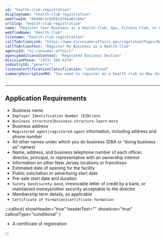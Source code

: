 ```yaml
---
id: "health-club-registration"
displayname: "health-club-registration"
webflowId: "660d6c3c02bbcb79ea0cc60a"
urlSlug: "health-club-registration"
name: "Register Your Business as a Health Club, Spa, Fitness Club, or Gym"
webflowName: "Health Club"
filename: "health-club-registration"
callToActionLink: "https://www.njconsumeraffairs.gov/regulated/Pages/Regulated-Business-Online-Registration.aspx"
callToActionText: "Register My Business as a Health Club"
agencyId: "nj-consumer-affairs"
agencyAdditionalContext: "Regulated Business Section"
divisionPhone: "(973) 504-6370"
industryId: "generic"
licenseCertificationClassification: "undefined"
summaryDescriptionMd: "You need to register as a health club in New Jersey if you have a health spa, fitness club, or gym."
---
```


---

## Application Requirements

- Business name
- `Employer Identification Number (EIN)|ein`
- `Business structure|business-structure-learn-more`
- Business address
- `Registered agent|registered-agent` information, including address and phone number
- All other names under which you do business (DBA or “doing business as” names)
- Name, address, and business telephone number of each officer, director, principal, or representative with an ownership interest
- Information on other New Jersey locations or franchises
- Estimated date of opening for the facility
- Public solicitation or advertising start date
- Pre-sale start date and duration
- `Surety bond|surety-bond`, irrevocable letter of credit by a bank, or maintained moneys/other security acceptable to the director
- Membership term details, as applicable
- `Certificate of Formation|certificate-formation`

:::callout{ showHeader="true" headerText="" showIcon="true" calloutType="conditional" }

- A certificate of registration

:::
